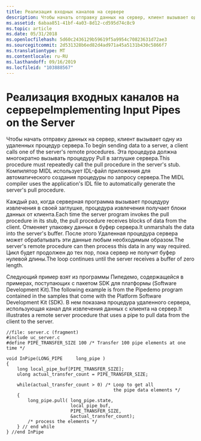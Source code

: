 ```yaml
---
title: Реализация входных каналов на сервере
description: Чтобы начать отправку данных на сервер, клиент вызывает одну из удаленных процедур сервера.
ms.assetid: 6abaa851-41bf-4a03-8d12-cd595d74c8c9
ms.topic: article
ms.date: 05/31/2018
ms.openlocfilehash: 5d60c2436129b59619f5a9954c70823631d72ae3
ms.sourcegitcommit: 2d531328b6ed82d4ad971a45a5131b430c5866f7
ms.translationtype: MT
ms.contentlocale: ru-RU
ms.lasthandoff: 09/16/2019
ms.locfileid: "103888567"
---
```

# <a name="implementing-input-pipes-on-the-server"></a><span data-ttu-id="f5a97-103">Реализация входных каналов на сервере</span><span class="sxs-lookup"><span data-stu-id="f5a97-103">Implementing Input Pipes on the Server</span></span>

<span data-ttu-id="f5a97-104">Чтобы начать отправку данных на сервер, клиент вызывает одну из удаленных процедур сервера.</span><span class="sxs-lookup"><span data-stu-id="f5a97-104">To begin sending data to a server, a client calls one of the server's remote procedures.</span></span> <span data-ttu-id="f5a97-105">Эта процедура должна многократно вызывать процедуру Pull в заглушке сервера.</span><span class="sxs-lookup"><span data-stu-id="f5a97-105">This procedure must repeatedly call the pull procedure in the server's stub.</span></span> <span data-ttu-id="f5a97-106">Компилятор MIDL использует IDL-файл приложения для автоматического создания процедуры по запросу сервера.</span><span class="sxs-lookup"><span data-stu-id="f5a97-106">The MIDL compiler uses the application's IDL file to automatically generate the server's pull procedure.</span></span>

<span data-ttu-id="f5a97-107">Каждый раз, когда серверная программа вызывает процедуру извлечения в своей заглушке, процедура извлечения получает блоки данных от клиента.</span><span class="sxs-lookup"><span data-stu-id="f5a97-107">Each time the server program invokes the pull procedure in its stub, the pull procedure receives blocks of data from the client.</span></span> <span data-ttu-id="f5a97-108">Отменяет упаковку данных в буфер сервера.</span><span class="sxs-lookup"><span data-stu-id="f5a97-108">It unmarshals the data into the server's buffer.</span></span> <span data-ttu-id="f5a97-109">После этого Удаленная процедура сервера может обрабатывать эти данные любым необходимым образом.</span><span class="sxs-lookup"><span data-stu-id="f5a97-109">The server's remote procedure can then process this data in any way required.</span></span> <span data-ttu-id="f5a97-110">Цикл будет продолжен до тех пор, пока сервер не получит буфер нулевой длины.</span><span class="sxs-lookup"><span data-stu-id="f5a97-110">The loop continues until the server receives a buffer of zero length.</span></span>

<span data-ttu-id="f5a97-111">Следующий пример взят из программы Пипедемо, содержащейся в примерах, поступающих с пакетом SDK для платформы (Software Development Kit).</span><span class="sxs-lookup"><span data-stu-id="f5a97-111">The following example is from the Pipedemo program contained in the samples that come with the Platform Software Development Kit (SDK).</span></span> <span data-ttu-id="f5a97-112">В нем показана процедура удаленного сервера, использующая канал для извлечения данных с клиента на сервер.</span><span class="sxs-lookup"><span data-stu-id="f5a97-112">It illustrates a remote server procedure that uses a pipe to pull data from the client to the server.</span></span>

``` syntax
//file: server.c (fragment)
#include uc_server.c
#define PIPE_TRANSFER_SIZE 100 /* Transfer 100 pipe elements at one time */
 
void InPipe(LONG_PIPE     long_pipe )
{
    long local_pipe_buf[PIPE_TRANSFER_SIZE];
    ulong actual_transfer_count = PIPE_TRANSFER_SIZE;
 
    while(actual_transfer_count > 0) /* Loop to get all 
                                        the pipe data elements */
    {
        long_pipe.pull( long_pipe.state,
                        local_pipe_buf,
                        PIPE_TRANSFER_SIZE,
                        &actual_transfer_count);
        /* process the elements */
    } // end while
} //end InPipe
```

 

 




